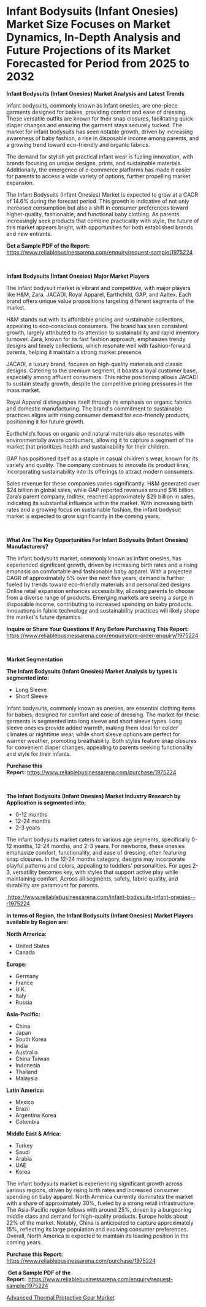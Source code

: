 <p><h1>Infant Bodysuits (Infant Onesies) Market Size Focuses on Market Dynamics, In-Depth Analysis and Future Projections of its Market Forecasted for Period from 2025 to 2032</h1></p><p><strong>Infant Bodysuits (Infant Onesies) Market Analysis and Latest Trends</strong></p>
<p><p>Infant bodysuits, commonly known as infant onesies, are one-piece garments designed for babies, providing comfort and ease of dressing. These versatile outfits are known for their snap closures, facilitating quick diaper changes and ensuring the garment stays securely tucked. The market for infant bodysuits has seen notable growth, driven by increasing awareness of baby fashion, a rise in disposable income among parents, and a growing trend toward eco-friendly and organic fabrics. </p><p>The demand for stylish yet practical infant wear is fueling innovation, with brands focusing on unique designs, prints, and sustainable materials. Additionally, the emergence of e-commerce platforms has made it easier for parents to access a wide variety of options, further propelling market expansion. </p><p>The Infant Bodysuits (Infant Onesies) Market is expected to grow at a CAGR of 14.6% during the forecast period. This growth is indicative of not only increased consumption but also a shift in consumer preferences toward higher-quality, fashionable, and functional baby clothing. As parents increasingly seek products that combine practicality with style, the future of this market appears bright, with opportunities for both established brands and new entrants.</p></p>
<p><strong>Get a Sample PDF of the Report:&nbsp;</strong> <a href="https://www.reliablebusinessarena.com/enquiry/request-sample/1975224?utm_campaign=3559&utm_medium=2&utm_source=Github&utm_content=ia&utm_term=06042025&utm_id=infant-bodysuits-infant-onesies">https://www.reliablebusinessarena.com/enquiry/request-sample/1975224</a></p>
<p>&nbsp;</p>
<p><strong>Infant Bodysuits (Infant Onesies) Major Market Players</strong></p>
<p><p>The infant bodysuit market is vibrant and competitive, with major players like H&M, Zara, JACADI, Royal Apparel, Earthchild, GAP, and Aaltex. Each brand offers unique value propositions targeting different segments of the market.</p><p>H&M stands out with its affordable pricing and sustainable collections, appealing to eco-conscious consumers. The brand has seen consistent growth, largely attributed to its attention to sustainability and rapid inventory turnover. Zara, known for its fast fashion approach, emphasizes trendy designs and timely collections, which resonate well with fashion-forward parents, helping it maintain a strong market presence.</p><p>JACADI, a luxury brand, focuses on high-quality materials and classic designs. Catering to the premium segment, it boasts a loyal customer base, especially among affluent consumers. This niche positioning allows JACADI to sustain steady growth, despite the competitive pricing pressures in the mass market.</p><p>Royal Apparel distinguishes itself through its emphasis on organic fabrics and domestic manufacturing. The brand's commitment to sustainable practices aligns with rising consumer demand for eco-friendly products, positioning it for future growth.</p><p>Earthchild’s focus on organic and natural materials also resonates with environmentally aware consumers, allowing it to capture a segment of the market that prioritizes health and sustainability for their children.</p><p>GAP has positioned itself as a staple in casual children's wear, known for its variety and quality. The company continues to innovate its product lines, incorporating sustainability into its offerings to attract modern consumers.</p><p>Sales revenue for these companies varies significantly. H&M generated over $24 billion in global sales, while GAP reported revenues around $16 billion. Zara’s parent company, Inditex, reached approximately $29 billion in sales, indicating its substantial influence within the market. With increasing birth rates and a growing focus on sustainable fashion, the infant bodysuit market is expected to grow significantly in the coming years.</p></p>
<p>&nbsp;</p>
<p><strong>What Are The Key Opportunities For Infant Bodysuits (Infant Onesies) Manufacturers?</strong></p>
<p><p>The infant bodysuits market, commonly known as infant onesies, has experienced significant growth, driven by increasing birth rates and a rising emphasis on comfortable and fashionable baby apparel. With a projected CAGR of approximately 5% over the next five years, demand is further fueled by trends toward eco-friendly materials and personalized designs. Online retail expansion enhances accessibility, allowing parents to choose from a diverse range of products. Emerging markets are seeing a surge in disposable income, contributing to increased spending on baby products. Innovations in fabric technology and sustainability practices will likely shape the market's future dynamics.</p></p>
<p><strong>Inquire or Share Your Questions If Any Before Purchasing This Report:</strong> <a href="https://www.reliablebusinessarena.com/enquiry/pre-order-enquiry/1975224?utm_campaign=3559&utm_medium=2&utm_source=Github&utm_content=ia&utm_term=06042025&utm_id=infant-bodysuits-infant-onesies">https://www.reliablebusinessarena.com/enquiry/pre-order-enquiry/1975224</a></p>
<p>&nbsp;</p>
<p><strong>Market Segmentation</strong></p>
<p><strong>The Infant Bodysuits (Infant Onesies) Market Analysis by types is segmented into:</strong></p>
<p><ul><li>Long Sleeve</li><li>Short Sleeve</li></ul></p>
<p><p>Infant bodysuits, commonly known as onesies, are essential clothing items for babies, designed for comfort and ease of dressing. The market for these garments is segmented into long sleeve and short sleeve types. Long sleeve onesies provide added warmth, making them ideal for colder climates or nighttime wear, while short sleeve options are perfect for warmer weather, promoting breathability. Both styles feature snap closures for convenient diaper changes, appealing to parents seeking functionality and style for their infants.</p></p>
<p><strong>Purchase this Report:&nbsp;</strong><a href="https://www.reliablebusinessarena.com/purchase/1975224?utm_campaign=3559&utm_medium=2&utm_source=Github&utm_content=ia&utm_term=06042025&utm_id=infant-bodysuits-infant-onesies">https://www.reliablebusinessarena.com/purchase/1975224</a></p>
<p>&nbsp;</p>
<p><strong>The Infant Bodysuits (Infant Onesies) Market Industry Research by Application is segmented into:</strong></p>
<p><ul><li>0-12 months</li><li>12-24 months</li><li>2-3 years</li></ul></p>
<p><p>The infant bodysuits market caters to various age segments, specifically 0-12 months, 12-24 months, and 2-3 years. For newborns, these onesies emphasize comfort, functionality, and ease of dressing, often featuring snap closures. In the 12-24 months category, designs may incorporate playful patterns and colors, appealing to toddlers’ personalities. For ages 2-3, versatility becomes key, with styles that support active play while maintaining comfort. Across all segments, safety, fabric quality, and durability are paramount for parents.</p></p>
<p><a href="https://www.reliablebusinessarena.com/infant-bodysuits-infant-onesies--r1975224?utm_campaign=3559&utm_medium=2&utm_source=Github&utm_content=ia&utm_term=06042025&utm_id=infant-bodysuits-infant-onesies">&nbsp;https://www.reliablebusinessarena.com/infant-bodysuits-infant-onesies--r1975224</a></p>
<p><strong>In terms of Region, the Infant Bodysuits (Infant Onesies) Market Players available by Region are:</strong></p>
<p>
    <p> <strong> North America: </strong>
        <ul>
            <li>United States</li>
            <li>Canada</li>
        </ul>
        </p> 
    <p> <strong> Europe: </strong>
        <ul>
            <li>Germany</li>
            <li>France</li>
            <li>U.K.</li>
            <li>Italy</li>
            <li>Russia</li>
        </ul>
        </p> 
    <p> <strong> Asia-Pacific: </strong>
        <ul>
            <li>China</li>
            <li>Japan</li>
            <li>South Korea</li>
            <li>India</li>
            <li>Australia</li>
            <li>China Taiwan</li>
            <li>Indonesia</li>
            <li>Thailand</li>
            <li>Malaysia</li>
        </ul>
        </p> 
    <p> <strong> Latin America: </strong>
        <ul>
            <li>Mexico</li>
            <li>Brazil</li>
            <li>Argentina Korea</li>
            <li>Colombia</li>
        </ul>
        </p> 
    <p> <strong> Middle East & Africa: </strong>
        <ul>
            <li>Turkey</li>
            <li>Saudi</li>
            <li>Arabia</li>
            <li>UAE</li>
            <li>Korea</li>
        </ul>
    </p>
    </p>
<p><p>The infant bodysuits market is experiencing significant growth across various regions, driven by rising birth rates and increased consumer spending on baby apparel. North America currently dominates the market with a share of approximately 30%, fueled by a strong retail infrastructure. The Asia-Pacific region follows with around 25%, driven by a burgeoning middle class and demand for high-quality products. Europe holds about 22% of the market. Notably, China is anticipated to capture approximately 15%, reflecting its large population and evolving consumer preferences. Overall, North America is expected to maintain its leading position in the coming years.</p></p>
<p><strong>Purchase this Report: </strong><a href="https://www.reliablebusinessarena.com/purchase/1975224?utm_campaign=3559&utm_medium=2&utm_source=Github&utm_content=ia&utm_term=06042025&utm_id=infant-bodysuits-infant-onesies">https://www.reliablebusinessarena.com/purchase/1975224</a></p>
<p>&nbsp;<strong>Get a Sample PDF of the Report:&nbsp;&nbsp;</strong><a href="https://www.reliablebusinessarena.com/enquiry/request-sample/1975224?utm_campaign=3559&utm_medium=2&utm_source=Github&utm_content=ia&utm_term=06042025&utm_id=infant-bodysuits-infant-onesies">https://www.reliablebusinessarena.com/enquiry/request-sample/1975224</a></p>
<p><strong></strong></p>
<p><p><a href="https://github.com/siertnamba7u/Market-Research-Report-List-1/blob/main/advanced-thermal-protective-gear-market.md?utm_campaign=3559&utm_medium=2&utm_source=Github&utm_content=ia&utm_term=06042025&utm_id=infant-bodysuits-infant-onesies">Advanced Thermal Protective Gear Market</a></p></p>